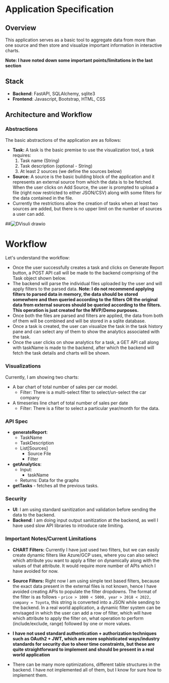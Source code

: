 # Application Specification

## Overview
This application serves as a basic tool to aggregate data from more than one source and then store and visualize important information in interactive charts.

**Note: I have noted down some important points/limitations in the last section**

## Stack
- **Backend**: FastAPI, SQLAlchemy, sqlite3
- **Frontend**: Javascript, Bootstrap, HTML, CSS

## Architecture and Workflow

### Abstractions
The basic abstractions of the application are as follows:
- **Task:** A task is the basic premise to use the visualization tool, a task requires:
  1. Task name (String)
  2. Task description (optional - String)
  3. At least 2 sources (we define the sources below)
- **Source:** A source is the basic building block of the application and it represents an external source from which the data is to be fetched. When the user clicks on Add Source, the user is prompted to upload a file (right now restricted to either JSON/CSV) along with some filters for the data contained in the file.
- Currently the restrictions allow the creation of tasks when at least two sources are added, but there is no upper limit on the number of sources a user can add.

##![DVisuli drawio](https://github.com/user-attachments/assets/3fc67257-7f50-4452-ba4b-23b2462916bf)
# Workflow



Let's understand the workflow:
- Once the user successfully creates a task and clicks on Generate Report button, a POST API call will be made to the backend comprising of the Task object shown below.
- The backend will parse the individual files uploaded by the user and will apply filters to the parsed data. **Note: I do not recommend applying filters to parsed data in memory, the data should be stored somewhere and then queried according to the filters OR the original data from external sources should be queried according to the filters. This operation is just created for the MVP/Demo purposes.**
- Once both the files are parsed and filters are applied, the data from both of them will be combined and will be stored in a sqlite database.
- Once a task is created, the user can visualize the task in the task history pane and can select any of them to show the analytics associated with the task.
- Once the user clicks on show analytics for a task, a GET API call along with taskName is made to the backend, after which the backend will fetch the task details and charts will be shown.

### Visualizations
Currently, I am showing two charts:
- A bar chart of total number of sales per car model.
  - Filter: There is a multi-select filter to select/un-select the car company
- A timeseries line chart of total number of sales per date
  - Filter: There is a filter to select a particular year/month for the data.

### API Spec
- **generateReport**:
  - TaskName
  - TaskDescription
  - List[Sources]
    - Source File
    - Filter
- **getAnalytics**:
  - Input:
    - taskName
  - Returns: Data for the graphs
- **getTasks** - fetches all the previous tasks.

### Security
- **UI**: I am using standard sanitization and validation before sending the data to the backend.
- **Backend**: I am doing input output sanitization at the backend, as well I have used slow API libraries to introduce rate limiting.

### Important Notes/Current Limitations
- **CHART Filters:** Currently I have just used two filters, but we can easily create dynamic filters like Azure/GCP uses, where you can also select which attribute you want to apply a filter on dynamically along with the values of that attribute. It would require more number of APIs which I have avoided for now.

- **Source Filters:** Right now I am using simple text based filters, because the exact data present in the external files is not known, hence I have avoided creating APIs to populate the filter dropdowns. The format of the filter is as follows - `price > 1000 < 5000, year > 2018 < 2022, company = Toyota`, this string is converted into a JSON while sending to the backend. In a real world application, a dynamic filter system can be envisaged in which the user can add a row of filter, which will have which attribute to apply the filter on, what operation to perform (include/exclude, range) followed by one or more values.

- **I have not used standard authentication + authorization techniques such as OAuth2 + JWT, which are more sophisticated ways/industry standards for security due to sheer time constraints, but these are quite straightforward to implement and should be present in a real world application**

- There can be many more optimizations, different table structures in the backend. I have not implemented all of them, but I know for sure how to implement them.
